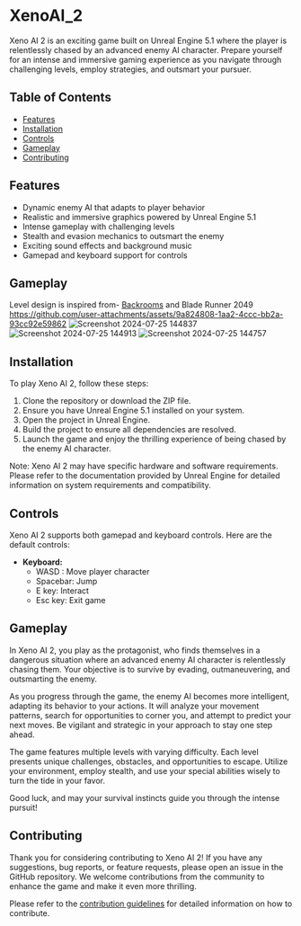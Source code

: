 # XenoAI_2


Xeno AI 2 is an exciting game built on Unreal Engine 5.1 where the player is relentlessly chased by an advanced enemy AI character. Prepare yourself for an intense and immersive gaming experience as you navigate through challenging levels, employ strategies, and outsmart your pursuer.

## Table of Contents

- [Features](#features)
- [Installation](#installation)
- [Controls](#controls)
- [Gameplay](#gameplay)
- [Contributing](#contributing)

## Features

- Dynamic enemy AI that adapts to player behavior
- Realistic and immersive graphics powered by Unreal Engine 5.1
- Intense gameplay with challenging levels
- Stealth and evasion mechanics to outsmart the enemy
- Exciting sound effects and background music
- Gamepad and keyboard support for controls

## Gameplay
Level design is inspired from- [Backrooms](https://en.wikipedia.org/wiki/The_Backrooms) and Blade Runner 2049
https://github.com/user-attachments/assets/9a824808-1aa2-4ccc-bb2a-93cc92e59862
![Screenshot 2024-07-25 144837](https://github.com/user-attachments/assets/eb42508b-2e47-4241-9f73-19f587abc40b)
![Screenshot 2024-07-25 144913](https://github.com/user-attachments/assets/6183dbd7-bed8-41fc-9a1d-b39cb134b788)
![Screenshot 2024-07-25 144757](https://github.com/user-attachments/assets/35937032-b295-4e85-b27c-4dbe722fb5a4)


## Installation

To play Xeno AI 2, follow these steps:

1. Clone the repository or download the ZIP file.
2. Ensure you have Unreal Engine 5.1 installed on your system.
3. Open the project in Unreal Engine.
4. Build the project to ensure all dependencies are resolved.
5. Launch the game and enjoy the thrilling experience of being chased by the enemy AI character.

Note: Xeno AI 2 may have specific hardware and software requirements. Please refer to the documentation provided by Unreal Engine for detailed information on system requirements and compatibility.

## Controls

Xeno AI 2 supports both gamepad and keyboard controls. Here are the default controls:


- **Keyboard:**
  - WASD : Move player character
  - Spacebar: Jump
  - E key: Interact
  - Esc key: Exit game

## Gameplay

In Xeno AI 2, you play as the protagonist, who finds themselves in a dangerous situation where an advanced enemy AI character is relentlessly chasing them. Your objective is to survive by evading, outmaneuvering, and outsmarting the enemy.

As you progress through the game, the enemy AI becomes more intelligent, adapting its behavior to your actions. It will analyze your movement patterns, search for opportunities to corner you, and attempt to predict your next moves. Be vigilant and strategic in your approach to stay one step ahead.

The game features multiple levels with varying difficulty. Each level presents unique challenges, obstacles, and opportunities to escape. Utilize your environment, employ stealth, and use your special abilities wisely to turn the tide in your favor.

Good luck, and may your survival instincts guide you through the intense pursuit!

## Contributing

Thank you for considering contributing to Xeno AI 2! If you have any suggestions, bug reports, or feature requests, please open an issue in the GitHub repository. We welcome contributions from the community to enhance the game and make it even more thrilling.

Please refer to the [contribution guidelines](https://github.com/yourusername/xeno-ai-2/blob/main/CONTRIBUTING.md) for detailed information on how to contribute.
